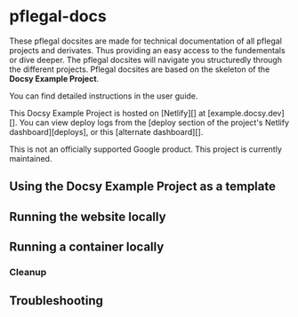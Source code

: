 # pflegal-docs

These pflegal docsites are made for technical documentation of all pflegal projects and derivates.
Thus providing an easy access to the fundementals or dive deeper. The pflegal docsites will
navigate you structuredly through the different projects. 
Pflegal docsites are based on the skeleton of the **Docsy Example Project**.


You can find detailed instructions in the user guide.

This Docsy Example Project is hosted on [Netlify][] at [example.docsy.dev][].
You can view deploy logs from the [deploy section of the project's Netlify
dashboard][deploys], or this [alternate dashboard][].

This is not an officially supported Google product. 
This project is currently maintained.

## Using the Docsy Example Project as a template

## Running the website locally 

## Running a container locally

### Cleanup

## Troubleshooting
 
